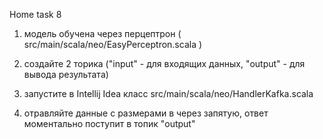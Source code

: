 Home task 8

1. модель обучена через перцептрон ( src/main/scala/neo/EasyPerceptron.scala ) 


2. создайте 2 торика ("input" - для входящих данных, "output" - для вывода результата)
   

3. запустите в Intellij Idea класс src/main/scala/neo/HandlerKafka.scala
   

4. отравляйте данные с размерами в через запятую, ответ моментально поступит в топик "output"
